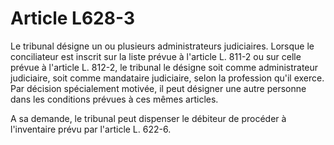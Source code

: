 # Article L628-3

Le tribunal désigne un ou plusieurs administrateurs judiciaires. Lorsque le conciliateur est inscrit sur la liste prévue à l'article L. 811-2 ou sur celle prévue à l'article L. 812-2, le tribunal le désigne soit comme administrateur judiciaire, soit comme mandataire judiciaire, selon la profession qu'il exerce. Par décision spécialement motivée, il peut désigner une autre personne dans les conditions prévues à ces mêmes articles.

A sa demande, le tribunal peut dispenser le débiteur de procéder à l'inventaire prévu par l'article L. 622-6.

